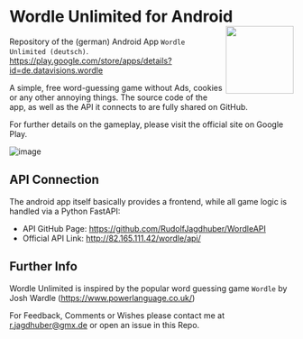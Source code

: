 # Wordle Unlimited for Android <img src="https://user-images.githubusercontent.com/42039093/199140941-bb528bfe-a134-43b3-a6ea-1c8a0ca323fc.png" align="right" height = 120/>

Repository of the (german) Android App `Wordle Unlimited (deutsch)`.
https://play.google.com/store/apps/details?id=de.datavisions.wordle

A simple, free word-guessing game without Ads, cookies or any other 
annoying things. The source code of the app, as well as the API it 
connects to are fully shared on GitHub.

For further details on the gameplay, please visit the official site 
on Google Play.

![image](https://user-images.githubusercontent.com/42039093/199245525-86e803c4-7d32-464c-9593-4c08cef45c4a.png)

## API Connection
The android app itself basically provides a frontend, while all game logic is
handled via a Python FastAPI:
* API GitHub Page: https://github.com/RudolfJagdhuber/WordleAPI
* Official API Link: http://82.165.111.42/wordle/api/

## Further Info
Wordle Unlimited is inspired by the popular word guessing game `Wordle` by Josh Wardle (https://www.powerlanguage.co.uk/)

For Feedback, Comments or Wishes please contact me at
r.jagdhuber@gmx.de or open an issue in this Repo.
